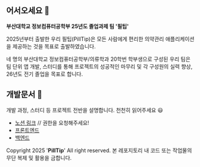 ## 어서오세요 👋

**부산대학교 정보컴퓨터공학부 25년도 졸업과제 팀 '필팁'**  

2025년부터 출발한 우리 필팁(PillTip)은
모든 사람에게 편리한 의약관리 애플리케이션을 제공하는 것을 목표로 출발하였습니다.

네 명의 부산대학교 정보컴퓨터공학부/의류학과 20학번 학부생으로 구성된 우리 팀은
팀 단위 앱 개발, 스터디를 통해 프로젝트의 성공적인 마무리 및 각 구성원의 실력 향상, 26년도 전기 졸업을 목표로 합니다.  

## 개발문서 :bookmark_tabs:
 개발 과정, 스터디 등 프로젝트 전반을 설명합니다. 천천히 읽어주세요 :smiley:  
 - [노션 링크](https://www.notion.so/PillTip-1bfc40a11aff80269822c5e2fcd8fbd9) // 권한을 요청해주세요!
 - [프론트엔드](https://github.com/PillTip/PillTip/blob/main/PillTip/FE/README.md)
 - [백엔드](https://github.com/PillTip/PillTip/blob/main/PillTip/BE/README.md)

Copyright 2025 '**PillTip**' All right reserved.
본 레포지토리 내 코드 또는 작업물의 무단 복제 및 활용을 금합니다.
